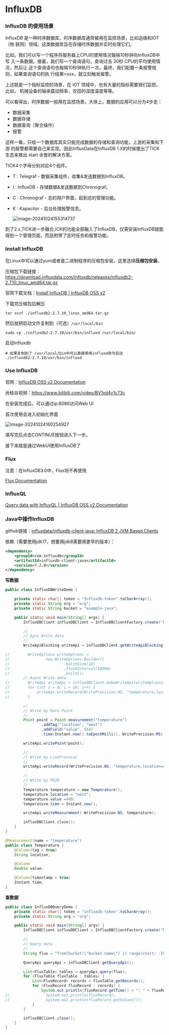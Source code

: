# InfluxDB

### InfluxDB 的使用场景

InfluxDB 是一种时序数据库，时序数据库通常被用在监控场景，比如运维和IOT（物 联网）领域。这类数据库旨在存储时序数据并实时处理它们。

比如。我们可以写一个程序将服务器上CPU的使用情况每隔10秒钟向InfluxDB中写 入一条数据。接着，我们写一个查询语句，查询过去 30秒 CPU的平均使用情况，然后让 这个查询语句也每隔10秒钟执行一次。最终，我们配置一条报警规则，如果查询语句的执 行结果>xxx，就立刻触发报警。 

上述就是一个指标监控的场景，在 IOT 领域中，也有大量的指标需要我们监控。比如， 机械设备的轴承震动频率，农田的湿度温度等等。

可以看得出，时序数据一般用在监控场景。大体上，数据的应用可以分为4步走：

- 数据采集
- 数据存储
- 数据查询（聚合操作）
- 报警

这样一看，只给一个数据库其实只能完成数据的存储和查询功能，上游的采集和下游 的报警都需要自己来实现。因此InfluxData在InfluxDB 1.X的时候推出了TICK生态来推出 start 全套的解决方案。

TICK4个字母分别对应4个组件。 

- T : Telegraf - 数据采集组件，收集&发送数据到InfluxDB。
- I : InfluxDB - 存储数据&发送数据到Chronograf。 

- C : Chronograf - 总的用户界面，起到总的管理功能。

- K : Kapacitor - 后台处理报警信息。

  ![image-20241024155314737](images/InfluxDB/image-20241024155314737.png) 

到了2.x,TICK进一步融合,ICK的功能全部融入了InfluxDB，仅需安装InfluxDB就能得到一个管理页面，而且附带了定时任务和报警功能。

### Install InfluxDB

在Linux中可以通过yum或者是二进制程序的压缩包安装，这里选择**压缩包安装**，

压缩包下载链接：https://download.influxdata.com/influxdb/releases/influxdb2-2.7.10_linux_amd64.tar.gz

官网下载文档：[Install InfluxDB | InfluxDB OSS v2](https://docs.influxdata.com/influxdb/v2/install/?t=Linux)

下载完压缩包后解压

```shell
tar xvzf ./influxdb2-2.7.10_linux_amd64.tar.gz
```

然后就把启动文件复制到（可选）`/usr/local/bin`

```shell
sudo cp ./influxdb2-2.7.10/usr/bin/influxd /usr/local/bin/
```

启动influxdb

```shell
# 如果复制到了 /usr/local/bin中可以直接使用influxd命令启动
./influxdb2-2.7.10/usr/bin/influxd
```

### Use InfluxDB

官网：[InfluxDB OSS v2 Documentation](https://docs.influxdata.com/influxdb/v2/)

尚硅谷视频：https://www.bilibili.com/video/BV1xd4y1c73c

在安装完成后，可以通过ip:8086访问Web UI

首次使用会进入初始化界面

![image-20241024160254927](images/InfluxDB/image-20241024160254927.png)

填写完后点击CONTINUE按钮进入下一步。

接下来就是通过WebUI使用InfluxDB了

### Flux

注意：在InfluxDB3.0中，Flux将不再使用

[Flux Documentation](https://docs.influxdata.com/flux/v0/)

### InfluxQL 

[Query data with InfluxQL | InfluxDB OSS v2 Documentation](https://docs.influxdata.com/influxdb/v2/query-data/influxql/)

### Java中操作InfluxDB

github链接：[influxdata/influxdb-client-java: InfluxDB 2 JVM Based Clients](https://github.com/influxdata/influxdb-client-java)

依赖（需要使用jdk17，想要用jdk8需要用更早的版本）：

```xml
<dependency>
    <groupId>com.influxdb</groupId>
    <artifactId>influxdb-client-java</artifactId>
    <version>7.2.0</version>
</dependency>
```

**写数据**

```java
public class InfluxDBWriteDemo {

    private static char[] token = "Influxdb-token".toCharArray();
    private static String org = "org";
    private static String bucket = "example-java";

    public static void main(String[] args) {
        InfluxDBClient influxDBClient = InfluxDBClientFactory.create("http://locallinux:8086", token, org, bucket);

        //
        // Sync Write data
        //
        WriteApiBlocking writeApi = influxDBClient.getWriteApiBlocking();

//        WriteOptions writeOptions =
//                new WriteOptions.Builder()
//                        .batchSize(10)
//                        .flushInterval(10000)
//                        .build();
        // Async Write data
//        WriteApi writeApi = influxDBClient.makeWriteApi(writeOptions);
//        for (int i = 0; i < 10; i++) {
//            writeApi.writeRecord(WritePrecision.NS, "temperature,location=west value=60.0");
//        }

        //
        // Write by Data Point
        //
        Point point = Point.measurement("temperature")
                .addTag("location", "west")
                .addField("value", 55d)
                .time(Instant.now().toEpochMilli(), WritePrecision.MS);

        writeApi.writePoint(point);

        //
        // Write by LineProtocol
        //
        writeApi.writeRecord(WritePrecision.NS, "temperature,location=west value=60.0");

        //
        // Write by POJO
        //
        Temperature temperature = new Temperature();
        temperature.location = "west";
        temperature.value =49D;
        temperature.time = Instant.now();

        writeApi.writeMeasurement( WritePrecision.NS, temperature);

        influxDBClient.close();
    }
}

@Measurement(name = "temperature")
public class Temperature {
    @Column(tag = true)
    String location;

    @Column
    Double value;

    @Column(timestamp = true)
    Instant time;
}

```

**查数据**

```java
public class InfluxDBQueryDemo {
    private static char[] token = "influxdb-token".toCharArray();
    private static String org = "org";

    public static void main(String[] args) {
        InfluxDBClient influxDBClient = InfluxDBClientFactory.create("http://locallinux:8086", token, org);

        //
        // Query data
        //
        String flux = "from(bucket:\"bucket-name\") |> range(start: -15m)";

        QueryApi queryApi = influxDBClient.getQueryApi();

        List<FluxTable> tables = queryApi.query(flux);
        for (FluxTable fluxTable : tables) {
            List<FluxRecord> records = fluxTable.getRecords();
            for (FluxRecord fluxRecord : records) {
                System.out.println(fluxRecord.getTime() + ": " + fluxRecord.getValueByKey("_value") + " ：" + fluxRecord.getValueByKey("location"));
//                System.out.println(fluxRecord);
//                System.out.println(fluxRecord.getValues());
            }
        }

        influxDBClient.close();
    }
}
```

